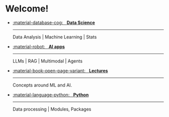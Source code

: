 # Welcome!

<div class="grid cards" markdown>

-   [:material-database-cog: &nbsp; __Data Science__](ds.md)

    ---

    Data Analysis | Machine Learning | Stats

-   [:material-robot: &nbsp; __AI apps__](ai.md)

    ---
    
    LLMs | RAG | Multimodal | Agents

-   [:material-book-open-page-variant: &nbsp; __Lectures__](lectures.md)

    ---

    Concepts around ML and AI.

    
-   [:material-language-python: &nbsp; __Python__](python.md)

    ---

    Data processing | Modules, Packages


</div>